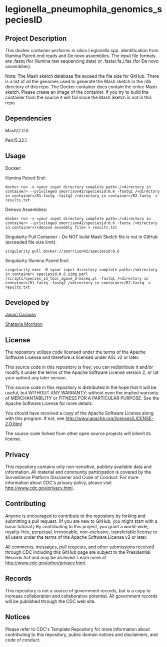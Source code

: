 # legionella_pneumophila_genomics_speciesID

## Project Description
This docker container performs in silico Legionella spp. identification from Illumina Paired end reads and De novo assemblies. The input file formats are .fastq (for Illumina raw sequencing data) or .fasta/.fa./.fas (for De novo assemblies).

Note: The Mash sketch database file exceed the file size for GitHub. There is a list of all the genomes used to generate the Mash sketch in the /db directory of this repo.  The Docker container does contain the entire Mash sketch. Please create an image of the container. If you try to build the container from the source it will fail since the Mash Sketch is not in this repo.

## Dependencies 
Mash/2.0.0

Perl/5.22.1

## Usage

Docker: 

Illumina Paired End:
```
docker run -v <your input directory complete path>:/<directory in container> --privileged smorrison42/speciesid:0.6 -fastq1 /<directory in container>/R1.fastq -fastq2 /<directory in container>/R2.fastq  > results.txt
```
Denovo Assemblies:
```
docker run -v <your input directory complete path>:/<directory in container> --privileged smorrison42/speciesid:0.6 -fasta /<directory in container>/<denovo assembly file> > results.txt
 ``` 
 
 Singularity Pull Container - Do NOT build Mash Sketch file is not in GitHub (exceeded file size limit):
```
singularity pull docker://smorrison42/speciesid:0.6
```
Singularity Illumina Paired End:
 ```
 singularity exec -B <your input directory complete path>:/<directory in container> speciesid-0.6.simg perl /scripts/species_id_tool_agave_3-miseq.pl -fastq1 /<directory in container>/R1.fastq -fastq2 /<directory in container>/R2.fastq  > results.txt
 ```
 
 
  ## Developed by
  
  [Jason Caravas](https://github.com/jacaravas) 
  
  [Shatavia Morrison](https://github.com/SMorrison42)
  
  
  ## License

The repository utilizes code licensed under the terms of the Apache Software License and therefore is licensed under ASL v2 or later.

This source code in this repository is free: you can redistribute it and/or modify it under the terms of the Apache Software License version 2, or (at your option) any later version.

This source code in this repository is distributed in the hope that it will be useful, but WITHOUT ANY WARRANTY; without even the implied warranty of MERCHANTABILITY or FITNESS FOR A PARTICULAR PURPOSE. See the Apache Software License for more details.

You should have received a copy of the Apache Software License along with this program. If not, see http://www.apache.org/licenses/LICENSE-2.0.html

The source code forked from other open source projects will inherit its license.

## Privacy

This repository contains only non-sensitive, publicly available data and information. All material and community participation is covered by the Surveillance Platform Disclaimer and Code of Conduct. For more information about CDC's privacy policy, please visit http://www.cdc.gov/privacy.html.

## Contributing

Anyone is encouraged to contribute to the repository by forking and submitting a pull request. (If you are new to GitHub, you might start with a basic tutorial.) By contributing to this project, you grant a world-wide, royalty-free, perpetual, irrevocable, non-exclusive, transferable license to all users under the terms of the Apache Software License v2 or later.

All comments, messages, pull requests, and other submissions received through CDC including this GitHub page are subject to the Presidential Records Act and may be archived. Learn more at http://www.cdc.gov/other/privacy.html.

## Records

This repository is not a source of government records, but is a copy to increase collaboration and collaborative potential. All government records will be published through the CDC web site.

## Notices

Please refer to CDC's Template Repository for more information about contributing to this repository, public domain notices and disclaimers, and code of conduct.

